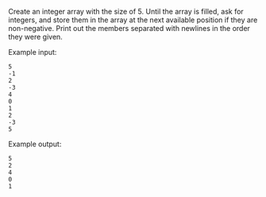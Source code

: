 Create an integer array with the size of 5.
Until the array is filled, ask for integers, and store them in the array at the next available position if they are non-negative.
Print out the members separated with newlines in the order they were given.

Example input:
```
5
-1
2
-3
4
0
1
2
-3
5
```

Example output:
```
5
2
4
0
1
```

